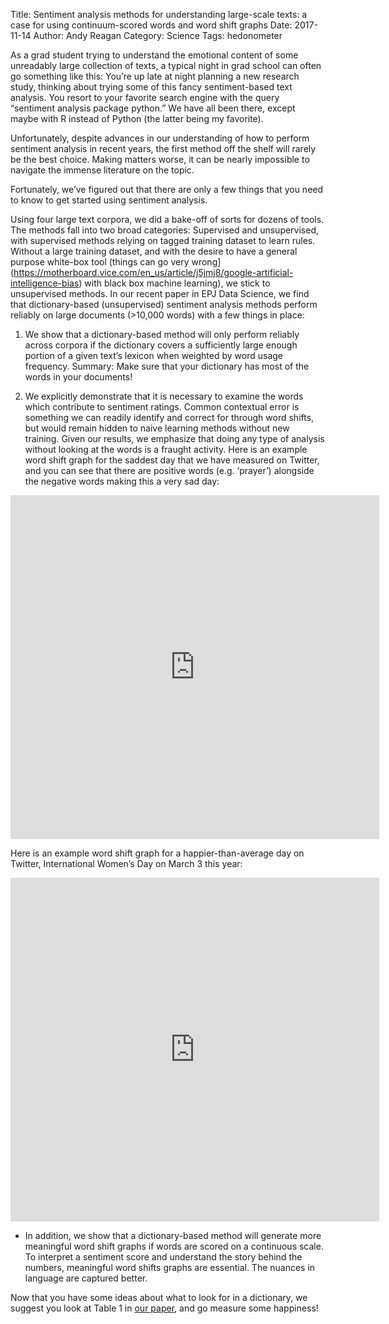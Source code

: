Title: Sentiment analysis methods for understanding large-scale texts: a case for using continuum-scored words and word shift graphs
Date: 2017-11-14
Author: Andy Reagan
Category: Science
Tags: hedonometer

As a grad student trying to understand the emotional content of some unreadably large collection of texts, a typical night in grad school can often go something like this: You’re up late at night planning a new research study, thinking about trying some of this fancy sentiment-based text analysis. You resort to your favorite search engine with the query “sentiment analysis package python.” We have all been there, except maybe with R instead of Python (the latter being my favorite).

Unfortunately, despite advances in our understanding of how to perform sentiment analysis in recent years, the first method off the shelf will rarely be the best choice. Making matters worse, it can be nearly impossible to navigate the immense literature on the topic.

Fortunately, we’ve figured out that there are only a few things that you need to know to get started using sentiment analysis.

Using four large text corpora, we did a bake-off of sorts for dozens of tools. The methods fall into two broad categories: Supervised and unsupervised, with supervised methods relying on tagged training dataset to learn rules. Without a large training dataset, and with the desire to have a general purpose white-box tool (things can go very wrong](https://motherboard.vice.com/en_us/article/j5jmj8/google-artificial-intelligence-bias) with black box machine learning), we stick to unsupervised methods. In our recent paper in EPJ Data Science, we find that dictionary-based (unsupervised) sentiment analysis methods perform reliably on large documents (>10,000 words) with a few things in place:

1. We show that a dictionary-based method will only perform reliably across corpora if the dictionary covers a sufficiently large enough portion of a given text’s lexicon when weighted by word usage frequency.  Summary: Make sure that your dictionary has most of the words in your documents!

2. We explicitly demonstrate that it is necessary to examine the words which contribute to sentiment ratings. Common contextual error is something we can readily identify and correct for through word shifts, but would remain hidden to naive learning methods without new training. Given our results, we emphasize that doing any type of analysis without looking at the words is a fraught activity. Here is an example word shift graph for the saddest day that we have measured on Twitter, and you can see that there are positive words (e.g. ‘prayer’) alongside the negative words making this a very sad day:

<iframe src="https://hedonometer.org/embed/main/2017-10-02/" width="590" height="550" frameborder="0" scrolling="no"></iframe>

Here is an example word shift graph for a happier-than-average day on Twitter, International Women’s Day on March 3 this year:
<iframe src="https://hedonometer.org/embed/main/2017-03-08/" width="590" height="550" frameborder="0" scrolling="no"></iframe>

* In addition, we show that a dictionary-based method will generate more meaningful word shift graphs if words are scored on a continuous scale. To interpret a sentiment score and understand the story behind the numbers, meaningful word shifts graphs are essential. The nuances in language are captured better.

Now that you have some ideas about what to look for in a dictionary, we suggest you look at Table 1 in [our paper](https://epjdatascience.springeropen.com/articles/10.1140/epjds/s13688-017-0121-9), and go measure some happiness!
